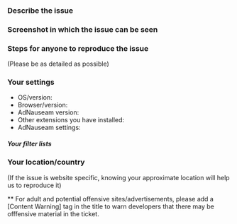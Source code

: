 ### Describe the issue


### Screenshot in which the issue can be seen


### Steps for anyone to reproduce the issue
(Please be as detailed as possible)


### Your settings

- OS/version:
- Browser/version:
- AdNauseam version:
- Other extensions you have installed:
- AdNauseam settings:

##### Your filter lists
<!-- Example: "Default filter lists + FRA", or "Default filter lists minus uBlock -- Badware risks" -->

### Your location/country
(If the issue is website specific, knowing your approximate location will help us to reproduce it)

** For adult and potential offensive sites/advertisements, please add a [Content Warning] tag in the title to warn developers that there may be offfensive material in the ticket.
